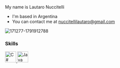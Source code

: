 My name is Lautaro Nuccitelli

* I'm based in Argentina  
* You can contact me at [nuccitellilautaro@gmail.com](mailto:nuccitellilautaro@gmail.com)  

![171277-1791912788](https://github.com/user-attachments/assets/4be688bf-9c9b-415b-8e0c-f5476a4a1c7d)


### Skills

<p align="left">
<a href="https://docs.microsoft.com/en-us/dotnet/csharp/" target="_blank" rel="noreferrer">
  <img src="https://raw.githubusercontent.com/danielcranney/readme-generator/main/public/icons/skills/csharp-colored.svg" width="36" height="36" alt="C#" />
</a>
<a href="https://www.java.com/" target="_blank" rel="noreferrer">
  <img src="https://raw.githubusercontent.com/danielcranney/readme-generator/main/public/icons/skills/java-colored.svg" width="36" height="36" alt="Java" />
</a>
</p>


